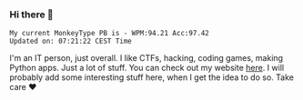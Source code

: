 ### Hi there 👋
<!-- PB START -->
```
My current MonkeyType PB is - WPM:94.21 Acc:97.42
Updated on: 07:21:22 CEST Time
```
<!-- PB END -->
I'm an IT person, just overall. I like CTFs, hacking, coding games, making Python apps. Just a lot of stuff.
You can check out my website [here](https://skill3472.github.io/).
I will probably add some interesting stuff here, when I get the idea to do so. Take care ❤️
